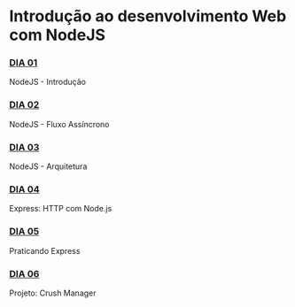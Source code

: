 # Introdução ao desenvolvimento Web com NodeJS
### [DIA 01](https://github.com/flpnascto/trybe-exercises/tree/master/back-end/bloco_26/dia_01)
NodeJS - Introdução
### [DIA 02](https://github.com/flpnascto/trybe-exercises/tree/master/back-end/bloco_26/dia_02)
NodeJS - Fluxo Assíncrono
### [DIA 03](https://github.com/flpnascto/trybe-exercises/tree/master/back-end/bloco_26/dia_03)
NodeJS - Arquitetura
### [DIA 04](https://gihub.com/flpnascto/trybe-exercises/tree/master/back-end/bloco_26/dia_04)
Express: HTTP com Node.js
### [DIA 05](https://github.com/flpnascto/trybe-exercises/tree/master/back-end/bloco_26/dia_05)
Praticando Express
### [DIA 06]()
Projeto: Crush Manager